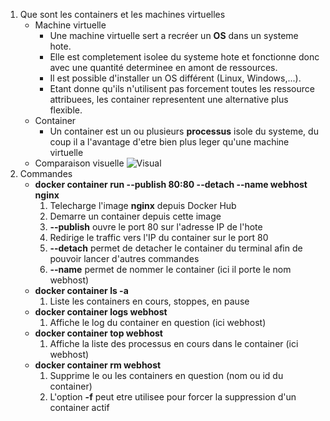 1. Que sont les containers et les machines virtuelles
    * Machine virtuelle
        * Une machine virtuelle sert a recréer un **OS** dans un systeme hote.
        * Elle est completement isolee du systeme hote et fonctionne donc avec une quantité determinee en amont de ressources.
        * Il est possible d'installer un OS différent (Linux, Windows,...).
        * Etant donne qu'ils n'utilisent pas forcement toutes les ressource attribuees, les container
        representent une alternative plus flexible.
    * Container
        * Un container est un ou plusieurs **processus** isole du systeme, du coup il a l'avantage d'etre bien plus leger qu'une machine virtuelle
     * Comparaison visuelle
        ![Visual](https://user.oc-static.com/upload/2019/05/13/15577645779374_vm-vs-conteneur.png)
2. Commandes
    * **docker container run --publish 80:80 --detach --name webhost nginx**
        1. Telecharge l'image __nginx__ depuis Docker Hub
        2. Demarre un container depuis cette image
        3. **--publish** ouvre le port 80 sur l'adresse IP de l'hote
        4. Redirige le traffic vers l'IP du container sur le port 80
        5. **--detach** permet de detacher le container du terminal afin de pouvoir lancer d'autres commandes
        6. **--name** permet de nommer le container (ici il porte le nom webhost)
    * **docker container ls -a**
        1. Liste les containers en cours, stoppes, en pause
    * **docker container logs webhost**
        1. Affiche le log du container en question (ici webhost)
    * **docker container top webhost**
        1. Affiche la liste des processus en cours dans le container (ici webhost)
    * **docker container rm webhost**
        1. Supprime le ou les containers en question (nom ou id du container)
        2. L'option **-f** peut etre utilisee pour forcer la suppression d'un container actif
    